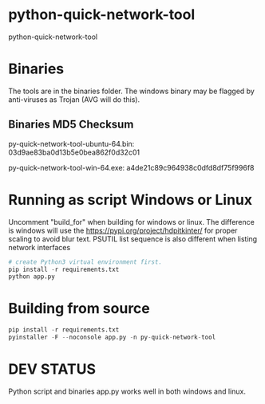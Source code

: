 # python-quick-network-tool
python-quick-network-tool

# Binaries
The tools are in the binaries folder. The windows binary may be flagged by anti-viruses as Trojan (AVG will do this). 

## Binaries MD5 Checksum
py-quick-network-tool-ubuntu-64.bin: 03d9ae83ba0d13b5e0bea862f0d32c01

py-quick-network-tool-win-64.exe: a4de21c89c964938c0dfd8df75f996f8


# Running as script Windows or Linux

Uncomment "build_for" when building for windows or linux.
The difference is windows will use the https://pypi.org/project/hdpitkinter/ for proper scaling to avoid blur text. PSUTIL list sequence is also different when listing network interfaces

```python
# create Python3 virtual environment first.
pip install -r requirements.txt
python app.py

```

# Building from source
```python
pip install -r requirements.txt
pyinstaller -F --noconsole app.py -n py-quick-network-tool

```



# DEV STATUS

Python script and binaries app.py works well in both windows and linux.




